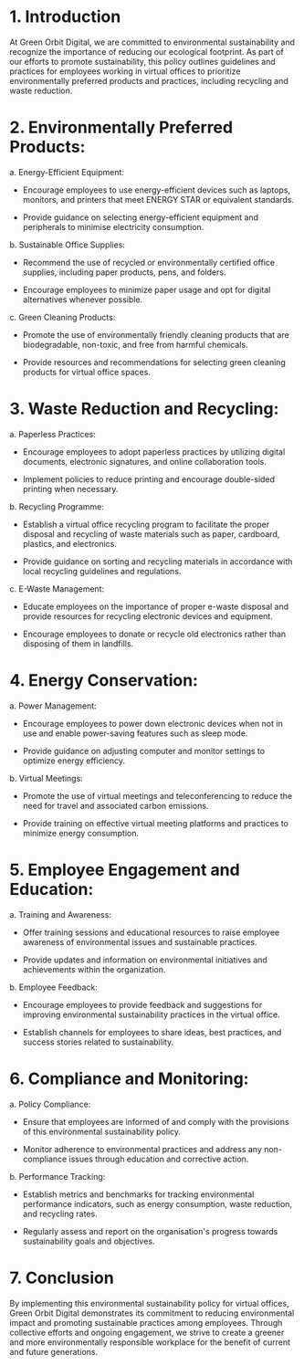 # 1. Introduction

At Green Orbit Digital, we are committed to environmental sustainability and recognize the importance of reducing our ecological footprint. As part of our efforts to promote sustainability, this policy outlines guidelines and practices for employees working in virtual offices to prioritize environmentally preferred products and practices, including recycling and waste reduction.

# 2. Environmentally Preferred Products:

a. Energy-Efficient Equipment:

- Encourage employees to use energy-efficient devices such as laptops, monitors, and printers that meet ENERGY STAR or equivalent standards.

- Provide guidance on selecting energy-efficient equipment and peripherals to minimise electricity consumption.

b. Sustainable Office Supplies:

- Recommend the use of recycled or environmentally certified office supplies, including paper products, pens, and folders.

- Encourage employees to minimize paper usage and opt for digital alternatives whenever possible.

c. Green Cleaning Products:

- Promote the use of environmentally friendly cleaning products that are biodegradable, non-toxic, and free from harmful chemicals.

- Provide resources and recommendations for selecting green cleaning products for virtual office spaces.

# 3. Waste Reduction and Recycling:

a. Paperless Practices:

- Encourage employees to adopt paperless practices by utilizing digital documents, electronic signatures, and online collaboration tools.

- Implement policies to reduce printing and encourage double-sided printing when necessary.

b. Recycling Programme:

- Establish a virtual office recycling program to facilitate the proper disposal and recycling of waste materials such as paper, cardboard, plastics, and electronics.

- Provide guidance on sorting and recycling materials in accordance with local recycling guidelines and regulations.

c. E-Waste Management:

- Educate employees on the importance of proper e-waste disposal and provide resources for recycling electronic devices and equipment.

- Encourage employees to donate or recycle old electronics rather than disposing of them in landfills.

# 4. Energy Conservation:

a. Power Management:

- Encourage employees to power down electronic devices when not in use and enable power-saving features such as sleep mode.

- Provide guidance on adjusting computer and monitor settings to optimize energy efficiency.

b. Virtual Meetings:

- Promote the use of virtual meetings and teleconferencing to reduce the need for travel and associated carbon emissions.

- Provide training on effective virtual meeting platforms and practices to minimize energy consumption.

# 5. Employee Engagement and Education:

a. Training and Awareness:

- Offer training sessions and educational resources to raise employee awareness of environmental issues and sustainable practices.

- Provide updates and information on environmental initiatives and achievements within the organization.

b. Employee Feedback:

- Encourage employees to provide feedback and suggestions for improving environmental sustainability practices in the virtual office.

- Establish channels for employees to share ideas, best practices, and success stories related to sustainability.

# 6. Compliance and Monitoring:

a. Policy Compliance:

- Ensure that employees are informed of and comply with the provisions of this environmental sustainability policy.

- Monitor adherence to environmental practices and address any non-compliance issues through education and corrective action.

b. Performance Tracking:

- Establish metrics and benchmarks for tracking environmental performance indicators, such as energy consumption, waste reduction, and recycling rates.

- Regularly assess and report on the organisation's progress towards sustainability goals and objectives.

# 7. Conclusion

By implementing this environmental sustainability policy for virtual offices, Green Orbit Digital demonstrates its commitment to reducing environmental impact and promoting sustainable practices among employees. Through collective efforts and ongoing engagement, we strive to create a greener and more environmentally responsible workplace for the benefit of current and future generations.